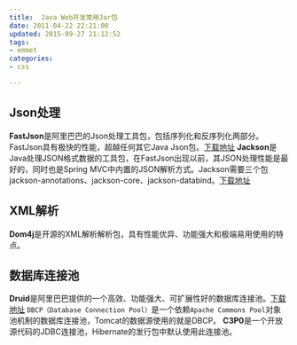 ```yaml
---
title:  Java Web开发常用Jar包
date: 2011-04-22 22:21:00
updated: 2015-09-27 21:12:52
tags: 
- emmet
categories: 
- css

---
```

## Json处理

**FastJson**是阿里巴巴的Json处理工具包，包括序列化和反序列化两部分。FastJson具有极快的性能，超越任何其它Java Json包。[下载地址](http://repo1.maven.org/maven2/com/alibaba/fastjson/)
**Jackson**是Java处理JSON格式数据的工具包，在FastJson出现以前，其JSON处理性能是最好的，同时也是Spring MVC中内置的JSON解析方式。Jackson需要三个包jackson-annotations、jackson-core、jackson-databind。[下载地址](http://repo1.maven.org/maven2/com/fasterxml/jackson/core/)

## XML解析

**Dom4j**是开源的XML解析解析包，具有性能优异、功能强大和极端易用使用的特点。


<!--more-->


## 数据库连接池

**Druid**是阿里巴巴提供的一个高效、功能强大、可扩展性好的数据库连接池。[下载地址](http://central.maven.org/maven2/com/alibaba/druid/)
`DBCP（Database Connection Pool）`是一个依赖`Apache Commons Pool`对象池机制的数据库连接池，Tomcat的数据源使用的就是DBCP。
**C3P0**是一个开放源代码的JDBC连接池，Hibernate的发行包中默认使用此连接池。